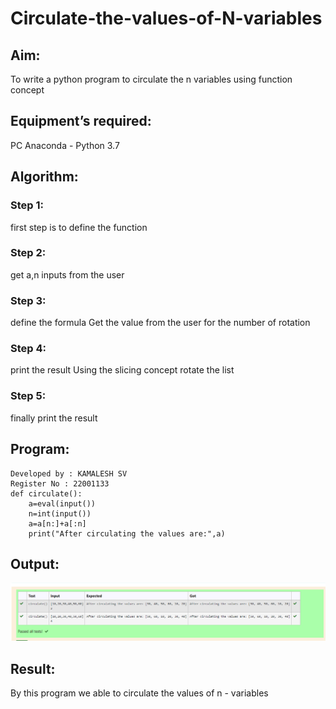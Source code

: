 # Circulate-the-values-of-N-variables
## Aim:
To write a python program to circulate the n variables using function concept
## Equipment’s required:
PC
Anaconda - Python 3.7
## Algorithm: 
### Step 1: 
first step is to define the function
### Step 2: 
get a,n inputs from the user
### Step 3: 
define the formula Get the value from the user for the number of rotation
### Step 4: 
print the result Using the slicing concept rotate the list
### Step 5: 
finally print the result
## Program:
```
Developed by : KAMALESH SV
Register No : 22001133
def circulate():
    a=eval(input())
    n=int(input())
    a=a[n:]+a[:n]
    print("After circulating the values are:",a)
```

## Output:

![OUTPUT](./OUTPUT.png)

## Result:
By this program we able to circulate the values of n - variables

